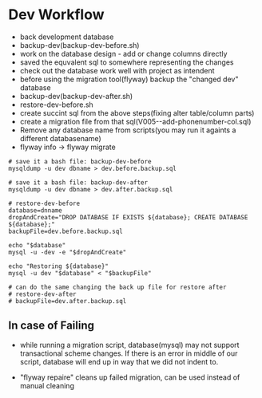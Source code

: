 # Dev Workflow

- back development database
- backup-dev(backup-dev-before.sh)
- work on the database design - add or change columns directly
- saved the equvalent sql to somewhere representing the changes
- check out the database work well with project as intendent
- before using the migration tool(flyway) backup the "changed dev" database
- backup-dev(backup-dev-after.sh)
- restore-dev-before.sh
- create succint sql from the above steps(fixing alter table/column parts)
- create a migration file from that sql(V005--add-phonenumber-col.sql)
- Remove any database name from scripts(you may run it againts a different databasename)
- flyway info -> flyway migrate


```shell
# save it a bash file: backup-dev-before
mysqldump -u dev dbname > dev.before.backup.sql

# save it a bash file: backup-dev-after
mysqldump -u dev dbname > dev.after.backup.sql
```

```shell
# restore-dev-before
database=dnname
dropAndCreate="DROP DATABASE IF EXISTS ${database}; CREATE DATABASE ${database};"
backupFile=dev.before.backup.sql

echo "$database"
mysql -u -dev -e "$dropAndCreate"

echo "Restoring ${database}"
mysql -u dev "$database" < "$backupFile"

# can do the same changing the back up file for restore after
# restore-dev-after
# backupFile=dev.after.backup.sql
```

## In case of Failing

- while running a migration script, database(mysql) may not support
  transactional scheme changes. If there is an error in middle of our script,
  database will end up in way that we did not indent to.


- "flyway repaire" cleans up failed migration, can be used instead of manual cleaning
